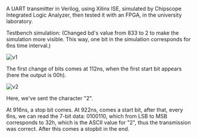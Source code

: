 
A UART transmitter in Verilog, using Xilinx ISE, simulated by Chipscope Integrated Logic Analyzer, then tested it with an FPGA, in the university laboratory.

Testbench simulation: 
(Changed bd's value from 833 to 2 to make the simulation more visible. This way, one bit in the simulation corresponds for 6ns time interval.)

![v1](https://user-images.githubusercontent.com/82604073/171662391-60a02ebc-1a57-461f-be18-429d01baee96.png)

The first change of bits comes at 112ns, when the first start bit appears (here the output is 00h). 

![v2](https://user-images.githubusercontent.com/82604073/171662404-29dc31ec-de10-47c2-82a9-5d9e9ac2f8b1.png)

Here, we've sent the character "2".

At 916ns, a stop bit comes. At 922ns, comes a start bit, after that, every 6ns, we can read the 7-bit data: 0100110, which from LSB to MSB corresponds to 32h, which is the ASCII value for "2", thus the transmission was correct. After this comes a stopbit in the end.

